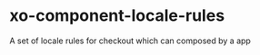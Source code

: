 xo-component-locale-rules
=========================

A set of locale rules for checkout which can composed by a app
